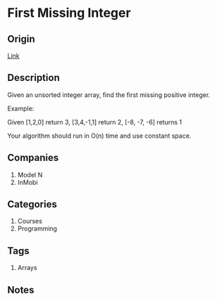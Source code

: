 # First Missing Integer

## Origin

[Link](https://www.interviewbit.com/problems/first-missing-integer/)

## Description

Given an unsorted integer array, find the first missing positive integer.

Example:

Given
[1,2,0] return 3,
[3,4,-1,1] return 2,
[-8, -7, -6] returns 1

Your algorithm should run in O(n) time and use constant space.

## Companies

1. Model N
1. InMobi

## Categories

1. Courses
1. Programming

## Tags

1. Arrays

## Notes